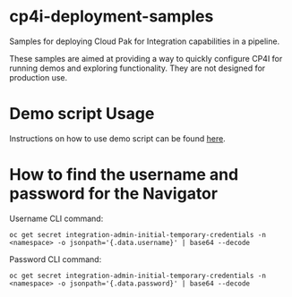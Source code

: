 # cp4i-deployment-samples

Samples for deploying Cloud Pak for Integration capabilities in a pipeline.

These samples are aimed at providing a way to quickly configure CP4I for running demos and exploring functionality. They are not designed for production use.
# Demo script Usage
Instructions on how to use demo script can be found [here](products/bash/setup-demos-readme.md).

# How to find the username and password for the Navigator
Username CLI command:

`oc get secret integration-admin-initial-temporary-credentials -n <namespace> -o jsonpath='{.data.username}' | base64 --decode`

Password CLI command:

`oc get secret integration-admin-initial-temporary-credentials -n <namespace> -o jsonpath='{.data.password}' | base64 --decode`